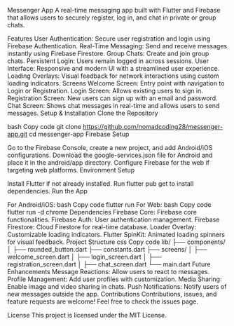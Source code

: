 Messenger App
A real-time messaging app built with Flutter and Firebase that allows users to securely register, log in, and chat in private or group chats.

Features
User Authentication: Secure user registration and login using Firebase Authentication.
Real-Time Messaging: Send and receive messages instantly using Firebase Firestore.
Group Chats: Create and join group chats.
Persistent Login: Users remain logged in across sessions.
User Interface: Responsive and modern UI with a streamlined user experience.
Loading Overlays: Visual feedback for network interactions using custom loading indicators.
Screens
Welcome Screen: Entry point with navigation to Login or Registration.
Login Screen: Allows existing users to sign in.
Registration Screen: New users can sign up with an email and password.
Chat Screen: Shows chat messages in real-time and allows users to send messages.
Setup & Installation
Clone the Repository

bash
Copy code
git clone https://github.com/nomadcoding28/messenger-app.git
cd messenger-app
Firebase Setup

Go to the Firebase Console, create a new project, and add Android/iOS configurations.
Download the google-services.json file for Android and place it in the android/app directory.
Configure Firebase for the web if targeting web platforms.
Environment Setup

Install Flutter if not already installed.
Run flutter pub get to install dependencies.
Run the App

For Android/iOS:
bash
Copy code
flutter run
For Web:
bash
Copy code
flutter run -d chrome
Dependencies
Firebase Core: Firebase core functionalities.
Firebase Auth: User authentication management.
Firebase Firestore: Cloud Firestore for real-time database.
Loader Overlay: Customizable loading indicators.
Flutter SpinKit: Animated loading spinners for visual feedback.
Project Structure
css
Copy code
lib/
├── components/
│   ├── rounded_button.dart
├── constants.dart
├── screens/
│   ├── welcome_screen.dart
│   ├── login_screen.dart
│   ├── registration_screen.dart
│   ├── chat_screen.dart
└── main.dart
Future Enhancements
Message Reactions: Allow users to react to messages.
Profile Management: Add user profiles with customization.
Media Sharing: Enable image and video sharing in chats.
Push Notifications: Notify users of new messages outside the app.
Contributions
Contributions, issues, and feature requests are welcome! Feel free to check the issues page.

License
This project is licensed under the MIT License.


